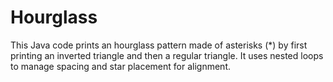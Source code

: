# Hourglass
This Java code prints an hourglass pattern made of asterisks (*) by first printing an inverted triangle and then a regular triangle. It uses nested loops to manage spacing and star placement for alignment.
